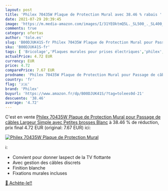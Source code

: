 ```yaml
---
layout: post
title: 'Philex 70435W Plaque de Protection Mural avec 38.46 % rabais '
date: 2021-07-29 20:39:45
image: 'https://m.media-amazon.com/images/I/31YEOktmQ5L._SL500_._SL400_.jpg'
comments: true
category: ofertas
author: 'tole.es'
slug: 'B00DJUK41S-fr Philex 70435W Plaque de Protection Mural pour Passage de...'
sku: 'B00DJUK41S-fr'
tags: [ 'Bricolage','Plaques murales pour prises électriques','philex','Électricité', ]
actualPrice: 4.72 EUR
currency: EUR
price: 4.72
comparePrice: 7.67 EUR
prodname: 'Philex 70435W Plaque de Protection Mural pour Passage de câbles Largeur Simple avec Petites brosses Blanc'
country: 'fr'
flag: '🇫🇷'
brand: 'Philex'
buyurl: 'https://www.amazon.fr/dp/B00DJUK41S/?tag=tolees0d-21'
descuento: '38.46'
average: '4.72'
---
```


C'est en vente [Philex 70435W Plaque de Protection Mural pour Passage de câbles Largeur Simple avec Petites brosses Blanc](https://www.amazon.fr/dp/B00DJUK41S/?tag=tolees0d-21)  à  38.46 % de réduction, prix final  4.72 EUR (original: 7.67 EUR) ici:

[![Philex 70435W Plaque de Protection Mural](https://m.media-amazon.com/images/I/31YEOktmQ5L._SL500_._SL400_.jpg)](https://www.amazon.fr/dp/B00DJUK41S/?tag=tolees0d-21)

ℹ️:

- Convient pour donner laspect de la TV flottante
- Avec gestion des câbles discrets
- Finition blanche
- Fixations murales incluses

[🛒 Achète-le!!](https://www.amazon.fr/dp/B00DJUK41S/?tag=tolees0d-21)
